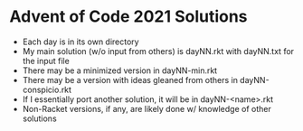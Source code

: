 # Advent of Code 2021 Solutions
* Each day is in its own directory
* My main solution (w/o input from others) is dayNN.rkt with dayNN.txt for the input file
* There may be a minimized version in dayNN-min.rkt
* There may be a version with ideas gleaned from others in dayNN-conspicio.rkt
* If I essentially port another solution, it will be in dayNN-\<name\>.rkt
* Non-Racket versions, if any, are likely done w/ knowledge of other solutions